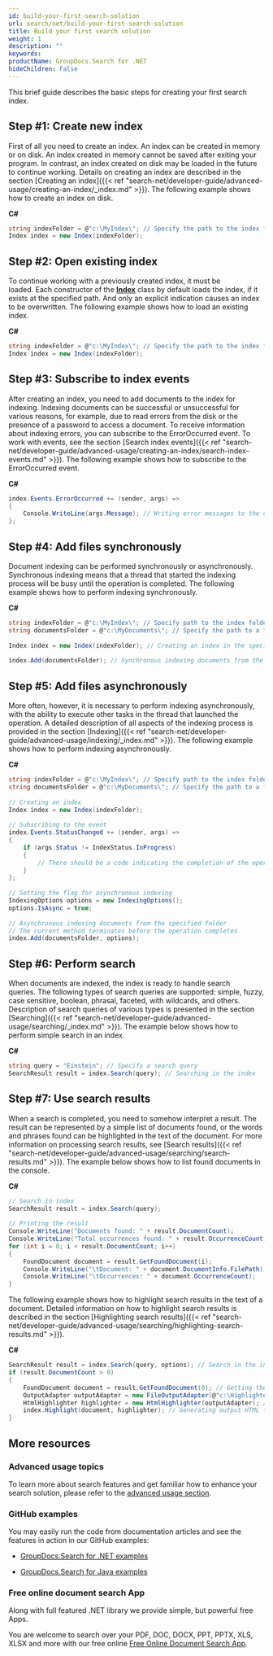 ```yaml
---
id: build-your-first-search-solution
url: search/net/build-your-first-search-solution
title: Build your first search solution
weight: 1
description: ""
keywords: 
productName: GroupDocs.Search for .NET
hideChildren: False
---
```

This brief guide describes the basic steps for creating your first search index.

## Step #1: Create new index

First of all you need to create an index. An index can be created in memory or on disk. An index created in memory cannot be saved after exiting your program. In contrast, an index created on disk may be loaded in the future to continue working. Details on creating an index are described in the section [Creating an index]({{< ref "search-net/developer-guide/advanced-usage/creating-an-index/_index.md" >}}). The following example shows how to create an index on disk.

**C#**

```csharp
string indexFolder = @"c:\MyIndex\"; // Specify the path to the index folder
Index index = new Index(indexFolder);
```

## Step #2: Open existing index

To continue working with a previously created index, it must be loaded. Each constructor of the **[Index](https://apireference.groupdocs.com/net/search/groupdocs.search/index)** class by default loads the index, if it exists at the specified path. And only an explicit indication causes an index to be overwritten. The following example shows how to load an existing index.

**C#**

```csharp
string indexFolder = @"c:\MyIndex\"; // Specify the path to the index folder
Index index = new Index(indexFolder);
```

## Step #3: Subscribe to index events

After creating an index, you need to add documents to the index for indexing. Indexing documents can be successful or unsuccessful for various reasons, for example, due to read errors from the disk or the presence of a password to access a document. To receive information about indexing errors, you can subscribe to the ErrorOccurred event. To work with events, see the section [Search index events]({{< ref "search-net/developer-guide/advanced-usage/creating-an-index/search-index-events.md" >}}). The following example shows how to subscribe to the ErrorOccurred event.

**C#**

```csharp
index.Events.ErrorOccurred += (sender, args) =>
{
    Console.WriteLine(args.Message); // Writing error messages to the console
};
```

## Step #4: Add files synchronously

Document indexing can be performed synchronously or asynchronously. Synchronous indexing means that a thread that started the indexing process will be busy until the operation is completed. The following example shows how to perform indexing synchronously.

**C#**

```csharp
string indexFolder = @"c:\MyIndex\"; // Specify path to the index folder
string documentsFolder = @"c:\MyDocuments\"; // Specify the path to a folder containing documents to search
 
Index index = new Index(indexFolder); // Creating an index in the specified folder
 
index.Add(documentsFolder); // Synchronous indexing documents from the specified folder
```

## Step #5: Add files asynchronously

More often, however, it is necessary to perform indexing asynchronously, with the ability to execute other tasks in the thread that launched the operation. A detailed description of all aspects of the indexing process is provided in the section [Indexing]({{< ref "search-net/developer-guide/advanced-usage/indexing/_index.md" >}}). The following example shows how to perform indexing asynchronously.

**C#**

```csharp
string indexFolder = @"c:\MyIndex\"; // Specify path to the index folder
string documentsFolder = @"c:\MyDocuments\"; // Specify the path to a folder containing documents to search
 
// Creating an index
Index index = new Index(indexFolder);
 
// Subscribing to the event
index.Events.StatusChanged += (sender, args) =>
{
    if (args.Status != IndexStatus.InProgress)
    {
        // There should be a code indicating the completion of the operation
    }
};
 
// Setting the flag for asynchronous indexing
IndexingOptions options = new IndexingOptions();
options.IsAsync = true;
 
// Asynchronous indexing documents from the specified folder
// The current method terminates before the operation completes
index.Add(documentsFolder, options);
```

## Step #6: Perform search

When documents are indexed, the index is ready to handle search queries. The following types of search queries are supported: simple, fuzzy, case sensitive, boolean, phrasal, faceted, with wildcards, and others. Description of search queries of various types is presented in the section [Searching]({{< ref "search-net/developer-guide/advanced-usage/searching/_index.md" >}}). The example below shows how to perform simple search in an index.

**C#**

```csharp
string query = "Einstein"; // Specify a search query
SearchResult result = index.Search(query); // Searching in the index
```

## Step #7: Use search results

When a search is completed, you need to somehow interpret a result. The result can be represented by a simple list of documents found, or the words and phrases found can be highlighted in the text of the document. For more information on processing search results, see [Search results]({{< ref "search-net/developer-guide/advanced-usage/searching/search-results.md" >}}). The example below shows how to list found documents in the console.

**C#**

```csharp
// Search in index
SearchResult result = index.Search(query);
 
// Printing the result
Console.WriteLine("Documents found: " + result.DocumentCount);
Console.WriteLine("Total occurrences found: " + result.OccurrenceCount);
for (int i = 0; i < result.DocumentCount; i++)
{
    FoundDocument document = result.GetFoundDocument(i);
    Console.WriteLine("\tDocument: " + document.DocumentInfo.FilePath);
    Console.WriteLine("\tOccurrences: " + document.OccurrenceCount);
}
```

The following example shows how to highlight search results in the text of a document. Detailed information on how to highlight search results is described in the section [Highlighting search results]({{< ref "search-net/developer-guide/advanced-usage/searching/highlighting-search-results.md" >}}).

**C#**

```csharp
SearchResult result = index.Search(query, options); // Search in the index
if (result.DocumentCount > 0)
{
    FoundDocument document = result.GetFoundDocument(0); // Getting the first found document
    OutputAdapter outputAdapter = new FileOutputAdapter(@"c:\Highlighted.html"); // Creating the output adapter to a file
    HtmlHighlighter highlighter = new HtmlHighlighter(outputAdapter); // Creating the highlighter object
    index.Highlight(document, highlighter); // Generating output HTML formatted document with highlighted search results
}
```

## More resources

### Advanced usage topics

To learn more about search features and get familiar how to enhance your search solution, please refer to the [advanced usage section](https://docs.groupdocs.com/display/searchjava/Advanced+Usage).

### GitHub examples

You may easily run the code from documentation articles and see the features in action in our GitHub examples:

*   [GroupDocs.Search for .NET examples](https://github.com/groupdocs-search/GroupDocs.Search-for-.NET)
    
*   [GroupDocs.Search for Java examples](https://github.com/groupdocs-search/GroupDocs.Search-for-Java)
    

### Free online document search App

Along with full featured .NET library we provide simple, but powerful free Apps.

You are welcome to search over your PDF, DOC, DOCX, PPT, PPTX, XLS, XLSX and more with our free online [Free Online Document Search App](https://products.groupdocs.app/search).
